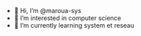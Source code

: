 - 👋 Hi, I’m @maroua-sys
- 👀 I’m interested in computer science
- 🌱 I’m currently learning system et reseau

